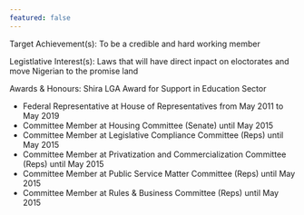 ```yaml
---
featured: false
---
```

Target Achievement(s): To be a credible and hard working member

Legistlative Interest(s): Laws that will have direct inpact on eloctorates and move Nigerian to the promise land

Awards & Honours: Shira LGA Award for Support in Education Sector

* Federal Representative at House of Representatives from May 2011 to May 2019
* Committee Member at Housing Committee (Senate) until May 2015
* Committee Member at Legislative Compliance Committee (Reps) until May 2015
* Committee Member at Privatization and Commercialization Committee (Reps) until May 2015
* Committee Member at Public Service Matter Committee (Reps) until May 2015
* Committee Member at Rules & Business Committee (Reps) until May 2015

